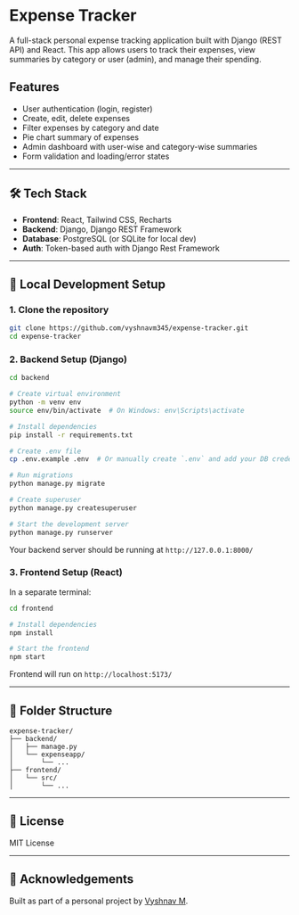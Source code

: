 
# Expense Tracker

A full-stack personal expense tracking application built with Django (REST API) and React. This app allows users to track their expenses, view summaries by category or user (admin), and manage their spending.

## Features

- User authentication (login, register)
- Create, edit, delete expenses
- Filter expenses by category and date
- Pie chart summary of expenses
- Admin dashboard with user-wise and category-wise summaries
- Form validation and loading/error states

---

## 🛠 Tech Stack

- **Frontend**: React, Tailwind CSS, Recharts
- **Backend**: Django, Django REST Framework
- **Database**: PostgreSQL (or SQLite for local dev)
- **Auth**: Token-based auth with Django Rest Framework

---

## 🔧 Local Development Setup

### 1. Clone the repository

```bash
git clone https://github.com/vyshnavm345/expense-tracker.git
cd expense-tracker
```

### 2. Backend Setup (Django)

```bash
cd backend

# Create virtual environment
python -m venv env
source env/bin/activate  # On Windows: env\Scripts\activate

# Install dependencies
pip install -r requirements.txt

# Create .env file
cp .env.example .env  # Or manually create `.env` and add your DB credentials, secret key, etc.

# Run migrations
python manage.py migrate

# Create superuser
python manage.py createsuperuser

# Start the development server
python manage.py runserver
```

Your backend server should be running at `http://127.0.0.1:8000/`

### 3. Frontend Setup (React)

In a separate terminal:

```bash
cd frontend

# Install dependencies
npm install

# Start the frontend
npm start
```

Frontend will run on `http://localhost:5173/`

---

## 📂 Folder Structure

```
expense-tracker/
├── backend/
│   ├── manage.py
│   └── expenseapp/
│       └── ...
├── frontend/
│   └── src/
│       └── ...
```

---

## 📄 License

MIT License

---

## 🙌 Acknowledgements

Built as part of a personal project by [Vyshnav M](https://github.com/vyshnavm345).

